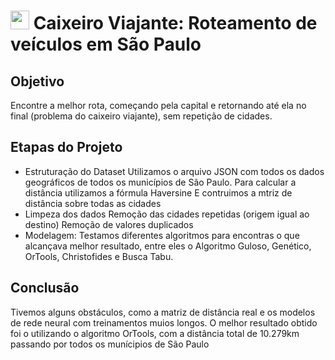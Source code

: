 # <img src = "https://github.com/anacgr05/PUCSP/assets/151938722/9234e60a-96fc-4c07-b5a5-a76fd8173f94" width ="30"/> Caixeiro Viajante: Roteamento de veículos em São Paulo 
## Objetivo
Encontre a melhor rota, começando pela capital e retornando até ela no final (problema do caixeiro viajante), sem repetição de cidades.

## Etapas do Projeto
- Estruturação do Dataset
  Utilizamos o arquivo JSON com todos os dados geográficos de todos os municípios de São Paulo.
  Para calcular a distância utilizamos a fórmula Haversine
  E contruimos a mtriz de distância sobre todas as cidades
- Limpeza dos dados
  Remoção das cidades repetidas (origem igual ao destino)
  Remoção de valores duplicados
- Modelagem:
  Testamos diferentes algoritmos para encontras o que alcançava melhor resultado, entre eles o Algoritmo Guloso, Genético, OrTools, Christofides e Busca Tabu.

## Conclusão
Tivemos alguns obstáculos, como a matriz de distância real e os modelos de rede neural com treinamentos muios longos.
O melhor resultado obtido foi o utilizando o algoritmo OrTools, com a distância total de 10.279km passando por todos os munícipios de São Paulo
